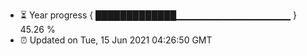 - ⏳ Year progress { █████████████▁▁▁▁▁▁▁▁▁▁▁▁▁▁▁▁▁ } 45.26 %
- ⏰ Updated on Tue, 15 Jun 2021 04:26:50 GMT

